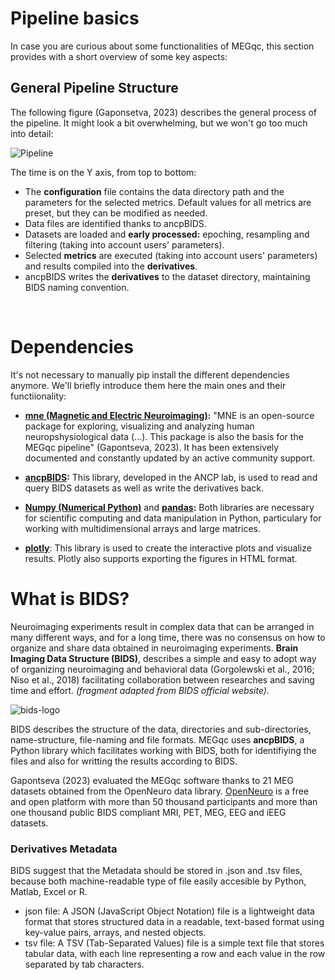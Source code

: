 # Pipeline basics

In case you are curious about some functionalities of MEGqc, this section provides with a short overview of some key aspects:

## General Pipeline Structure

The following figure (Gaponsetva, 2023) describes the general process of the pipeline. It might look  a bit overwhelming, but we won't go too much into detail:

![Pipeline](static/pipeline.png)

The time is on the Y axis, from top to bottom: 

- The **configuration** file contains the data directory path and the parameters for the selected metrics. Default values for all metrics are preset, but they can be modified as needed.
- Data files are identified thanks to ancpBIDS.
- Datasets are loaded and **early processed:** epoching, resampling and filtering (taking into account users' parameters).
- Selected **metrics** are executed (taking into account users' parameters) and results compiled into the **derivatives**.
- ancpBIDS writes the **derivatives** to the dataset directory, maintaining BIDS naming convention.

<br>   

# Dependencies
It's not necessary to manually pip install the different dependencies anymore.
We'll briefly introduce them here the main ones and their functiionality:

- **[mne (Magnetic and Electric Neuroimaging)](https://mne.tools/stable/index.html):** "MNE is an open-source package for exploring, visualizing and analyzing human neuropshysiological data (...). This package is also the basis for the MEGqc pipeline" (Gapontseva, 2023). It has been extensively documented and constantly updated by an active community support. 

- **[ancpBIDS](https://ancpbids.readthedocs.io/en/latest/userDocCombined.html):** This library, developed in the ANCP lab, is used to read and query BIDS datasets as well as write the derivatives back. 

- **[Numpy (Numerical Python)](https://numpy.org/doc/)** and **[pandas](https://pandas.pydata.org/docs/):** Both libraries are necessary for scientific computing and data manipulation in Python, particulary for working with multidimensional arrays and large matrices. 

- **[plotly](https://plotly.com/python-api-reference/)**: This library is used to create the interactive plots and visualize results. Plotly also supports exporting the figures in HTML format.


# What is BIDS?

Neuroimaging experiments result in complex data that can be arranged in many different ways, and for a long time, there was no consensus on how to organize and share data obtained in neuroimaging experiments. **Brain Imaging Data Structure (BIDS)**, describes a simple and easy to adopt way of organizing neuroimaging and behavioral data (Gorgolewski et al., 2016; Niso et al., 2018) facilitating collaboration between researches and saving time and effort.  _(fragment adapted from BIDS official website)._ 

![bids-logo](static/bids.jpg)

BIDS describes the structure of the data, directories and sub-directories, name-structure, file-naming and file formats. MEGqc uses **ancpBIDS**, a Python library which facilitates working with BIDS, both for identifiying the files and also for writting the results according to BIDS. 

Gapontseva (2023) evaluated the MEGqc software thanks to 21  MEG datasets obtained from the OpenNeuro data library. [OpenNeuro](https://openneuro.org/) is a free and open platform with more than 50 thousand participants and more than one thousand public BIDS compliant MRI, PET, MEG, EEG and iEEG datasets. 


        

### Derivatives Metadata
BIDS suggest that the Metadata should be stored in .json and .tsv files, because both machine-readable type of file easily accesible by Python, Matlab, Excel or R.

* json file: A JSON (JavaScript Object Notation) file is a lightweight data format that stores structured data in a readable, text-based format using key-value pairs, arrays, and nested objects. 
* tsv file: A TSV (Tab-Separated Values) file is a simple text file that stores tabular data, with each line representing a row and each value in the row separated by tab characters.